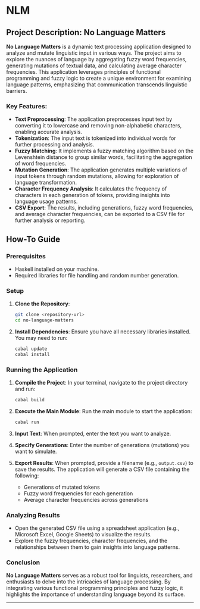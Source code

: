 # NLM
## Project Description: No Language Matters

**No Language Matters** is a dynamic text processing application designed to analyze and mutate linguistic input in various ways. The project aims to explore the nuances of language by aggregating fuzzy word frequencies, generating mutations of textual data, and calculating average character frequencies. This application leverages principles of functional programming and fuzzy logic to create a unique environment for examining language patterns, emphasizing that communication transcends linguistic barriers.

### Key Features:

- **Text Preprocessing**: The application preprocesses input text by converting it to lowercase and removing non-alphabetic characters, enabling accurate analysis.
- **Tokenization**: The input text is tokenized into individual words for further processing and analysis.
- **Fuzzy Matching**: It implements a fuzzy matching algorithm based on the Levenshtein distance to group similar words, facilitating the aggregation of word frequencies.
- **Mutation Generation**: The application generates multiple variations of input tokens through random mutations, allowing for exploration of language transformation.
- **Character Frequency Analysis**: It calculates the frequency of characters in each generation of tokens, providing insights into language usage patterns.
- **CSV Export**: The results, including generations, fuzzy word frequencies, and average character frequencies, can be exported to a CSV file for further analysis or reporting.

## How-To Guide

### Prerequisites

- Haskell installed on your machine.
- Required libraries for file handling and random number generation.

### Setup

1. **Clone the Repository**:
   ```bash
   git clone <repository-url>
   cd no-language-matters
   ```

2. **Install Dependencies**:
   Ensure you have all necessary libraries installed. You may need to run:
   ```bash
   cabal update
   cabal install
   ```

### Running the Application

1. **Compile the Project**:
   In your terminal, navigate to the project directory and run:
   ```bash
   cabal build
   ```

2. **Execute the Main Module**:
   Run the main module to start the application:
   ```bash
   cabal run
   ```

3. **Input Text**:
   When prompted, enter the text you want to analyze.

4. **Specify Generations**:
   Enter the number of generations (mutations) you want to simulate.

5. **Export Results**:
   When prompted, provide a filename (e.g., `output.csv`) to save the results. The application will generate a CSV file containing the following:
   - Generations of mutated tokens
   - Fuzzy word frequencies for each generation
   - Average character frequencies across generations

### Analyzing Results

- Open the generated CSV file using a spreadsheet application (e.g., Microsoft Excel, Google Sheets) to visualize the results.
- Explore the fuzzy frequencies, character frequencies, and the relationships between them to gain insights into language patterns.

### Conclusion

**No Language Matters** serves as a robust tool for linguists, researchers, and enthusiasts to delve into the intricacies of language processing. By integrating various functional programming principles and fuzzy logic, it highlights the importance of understanding language beyond its surface.

--- 

